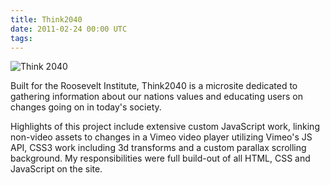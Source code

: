 ```yaml
---
title: Think2040
date: 2011-02-24 00:00 UTC
tags:
---
```


![Think 2040](/images/portfolio/think2040.png)

Built for the Roosevelt Institute, Think2040 is a microsite dedicated to gathering information about our nations values and educating users on changes going on in today's society.

Highlights of this project include extensive custom JavaScript work, linking non-video assets to changes in a Vimeo video player utilizing Vimeo's JS API, CSS3 work including 3d transforms and a custom parallax scrolling background. My responsibilities were full build-out of all HTML, CSS and JavaScript on the site.
